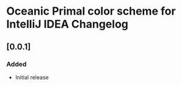 <!-- Keep a Changelog guide -> https://keepachangelog.com -->

# Oceanic Primal color scheme for IntelliJ IDEA Changelog

## [0.0.1]
### Added
- Initial release
